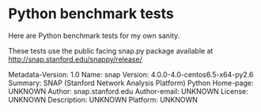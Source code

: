# Python benchmark tests

Here are Python benchmark tests for my own sanity. 

These tests use the public facing snap.py package available at http://snap.stanford.edu/snappy/release/

Metadata-Version: 1.0
Name: snap
Version: 4.0.0-4.0-centos6.5-x64-py2.6
Summary: SNAP (Stanford Network Analysis Platform) Python
Home-page: UNKNOWN
Author: snap.stanford.edu
Author-email: UNKNOWN
License: UNKNOWN
Description: UNKNOWN
Platform: UNKNOWN

